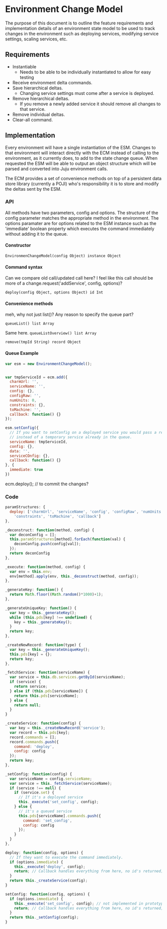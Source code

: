 # Environment Change Model

The purpose of this document is to outline the feature requirements and implementation details of an environment state model to be used to track changes in the environment such as deploying services, modifying service settings, scaling services, etc.

## Requirements

- Instantiable
  - Needs to be able to be individually instantiated to allow for easy testing
- Receive environment delta commands.
- Save hierarchical deltas.
  - Changing service settings must come after a service is deployed.
- Remove hierarchical deltas.
  - If you remove a newly added service it should remove all changes to that service.
- Remove individual deltas.
- Clear-all command.


## Implementation

Every environment will have a single instantiation of the ESM. Changes to that environment will interact directly with the ECM instead of calling to the environment, as it currently does, to add to the state change queue. When requested the ESM will be able to output an object structure which will be parsed and converted into Juju environment calls.

The ECM provides a set of convenience methods on top of a persistent data store library (currently a POJI) who's responsibility it is to store and modify the deltas sent by the ESM.

### API
All methods have two parameters, config and options. The structure of the config parameter matches the appropriate method in the environment. The options paramater are for options related to the ESM instance such as the 'immediate' boolean property which executes the command immediately without adding it to the queue.

#### Constructor
`EnvironmenChangeModel(config Object) instance Object`

#### Command syntax
Can we compare old call/updated call here? I feel like this call should be more of a change.request('addService', config, options)?

`deploy(config Object, options Object) id Int`

#### Convenience methods
meh, why not just list()? Any reason to specify the queue part?

`queueList() list Array`

Same here.
`queueListOverview() list Array`


`remove(tmpId String) record Object`

#### Queue Example
```javascript
var esm = new EnvironmentChangeModel();


var tmpServiceId = ecm.add({
  charmUrl: '',
  serviceName: '',
  config: {},
  configRaw: '',
  numUnits: 0,
  constraints: {},
  toMachine: '',
  callback: function() {}
});

esm.setConfig({
  // If you want to setConfig on a deployed service you would pass a real id
  // instead of a temporary service already in the queue.
  serviceName: tmpServiceId,
  config: {},
  data: '',
  serviceCOnfig: {},
  callback: function() {}
}, {
  immediate: true
})
```

ecm.deploy(); // to commit the changes?

### Code
```javascript
paramStructures: {
  deploy: ['charmUrl', 'serviceName', 'config', 'configRaw', 'numUnits',
    'constraints', 'toMachine', 'callback']
},

_deconstruct: function(method, config) {
  var deconConfig = [];
  this.paramStructures[method].forEach(function(val) {
    deconConfig.push(config[val]);
  });
  return deconConfig
},

_execute: function(method, config) {
  var env = this.env;
  env[method].apply(env, this._deconstruct(method, config));
},

_generateKey: function() {
  return Math.floor((Math.random()*1000)+1);
},

_generateUniqueKey: function() {
  var key = this._generateKey();
  while (this.pds[key] !== undefined) {
    key = this._generateKey();
  }
  return key;
},

_createNewRecord: function(type) {
  var key = this._generateUniqueKey();
  this.pds[key] = {};
  return key;
},

_fetchService: function(serviceName) {
  var service = this.db.services.getById(serviceName);
  if (service) {
    return service;
  } else if (this.pds[serviceName]) {
    return this.pds[serviceName];
  } else {
    return null;
  }
}

_createService: function(config) {
  var key = this._createNewRecord('service');
  var record = this.pds[key];
  record.commands = [];
  record.commands.push({
    command: 'deploy',
    config: config
  });
  return key;
},

_setConfig: function(config) {
  var serviceName = config.serviceName;
  var service = this._fetchService(serviceName);
  if (service !== null) {
    if (service.set) {
      // If it's a deployed service
      this._execute('set_config', config);
    } else {
      // it's a queued service
      this.pds[serviceName].commands.push({
        command: 'set_config',
        config: config
      });
    }
  }
},

deploy: function(config, options) {
  // If they want to execute the command immediately.
  if (options.immediate) {
    this._execute('deploy', config);
    return; // Callback handles everything from here, no id's returned;
  }
  return this._createService(config);
}

setConfig: function(config, options) {
  if (options.immediate) {
    this._execute('set_config', config); // not implemented in prototype
    return; // Callback handles everything from here, no id's returned;
  }
  return this._setConfig(config);
}
```
